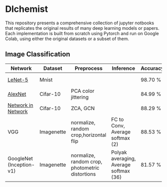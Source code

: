 # Dlchemist


This repository presents a comprehensive collection of jupyter notbooks that replicates the original results of many deep learning models or papers. Each implementation is built from scratch using Pytorch and run on Google Colab, using either the original datasets or a subset of them.


## Image Classification

| Network | Dataset | Preprocess | Inference | Accuracy | Status |
| --------| --------| -----------|----------| ------ | ---- |
|  [LeNet-5](https://github.com/kevinkevin556/Dlchemist/blob/main/lenet5.ipynb) | Mnist |  | | 98.70 % | ![Writing](https://img.shields.io/static/v1.svg?label=Status&message=Writing&color=yellow)
| [AlexNet](https://github.com/kevinkevin556/Dlchemist/blob/main/alexnet.ipynb) | Cifar-10 |  PCA color jittering| | 84.99 % | ![Writing](https://img.shields.io/static/v1.svg?label=Status&message=Writing&color=yellow)
|[Network in Network](https://github.com/kevinkevin556/Dlchemist/blob/main/nin2.ipynb) | Cifar-10 | ZCA, GCN | | 88.29 % | ![Writing](https://img.shields.io/static/v1.svg?label=Status&message=Writing&color=yellow)
| VGG | Imagenette | normalize, random crop,horizontal flip | FC to Conv, Average softmax (2)| 88.53 % | ![Writing](https://img.shields.io/static/v1.svg?label=Status&message=Writing&color=yellow)
| GoogleNet (Inception-v1) | Imagenette | normalize, random crop, photometric distortions | Polyak averaging, Average softmax (36) | 81.57 % | ![Building](https://img.shields.io/static/v1.svg?label=Status&message=Building&color=red)



<dir style="display:None">

status: 
![Building](https://img.shields.io/static/v1.svg?label=Status&message=Building&color=red)

![Writing](https://img.shields.io/static/v1.svg?label=Status&message=Writing&color=yellow)

![Finished](https://img.shields.io/static/v1.svg?label=Status&message=Finished&color=green)

</dir>